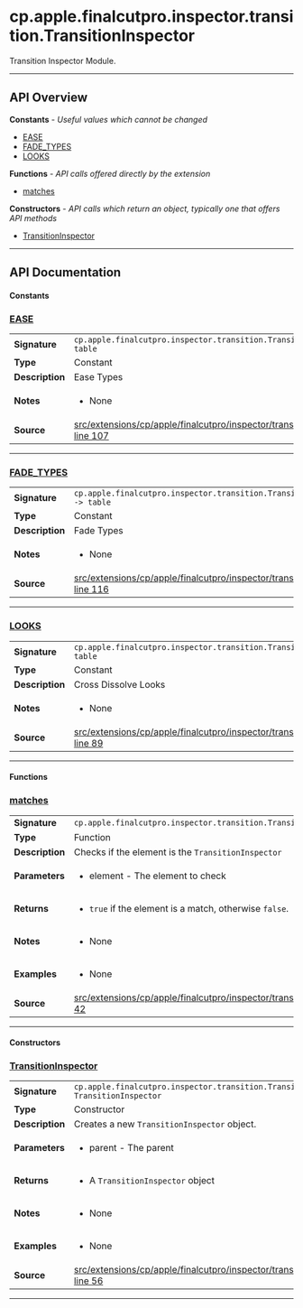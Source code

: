 # cp.apple.finalcutpro.inspector.transition.TransitionInspector

Transition Inspector Module.

---

## API Overview
**Constants** - _Useful values which cannot be changed_
 * [EASE](#ease)
 * [FADE_TYPES](#fade_types)
 * [LOOKS](#looks)

**Functions** - _API calls offered directly by the extension_
 * [matches](#matches)

**Constructors** - _API calls which return an object, typically one that offers API methods_
 * [TransitionInspector](#transitioninspector)


---

## API Documentation

#### Constants


### [EASE](#ease)

|                                             |                                                                                     |
| --------------------------------------------|-------------------------------------------------------------------------------------|
| **Signature**                               | `cp.apple.finalcutpro.inspector.transition.TransitionInspector.EASE -> table`                                                                    |
| **Type**                                    | Constant                                                                     |
| **Description**                             | Ease Types                                                                     |
| **Notes**                                   | <ul><li>None</li></ul> |
| **Source**                                  | [src/extensions/cp/apple/finalcutpro/inspector/transition/TransitionInspector.lua line 107](https://github.com/CommandPost/CommandPost/blob/develop/src/extensions/cp/apple/finalcutpro/inspector/transition/TransitionInspector.lua#L107) |

---


### [FADE_TYPES](#fade_types)

|                                             |                                                                                     |
| --------------------------------------------|-------------------------------------------------------------------------------------|
| **Signature**                               | `cp.apple.finalcutpro.inspector.transition.TransitionInspector.FADE_TYPES -> table`                                                                    |
| **Type**                                    | Constant                                                                     |
| **Description**                             | Fade Types                                                                     |
| **Notes**                                   | <ul><li>None</li></ul> |
| **Source**                                  | [src/extensions/cp/apple/finalcutpro/inspector/transition/TransitionInspector.lua line 116](https://github.com/CommandPost/CommandPost/blob/develop/src/extensions/cp/apple/finalcutpro/inspector/transition/TransitionInspector.lua#L116) |

---


### [LOOKS](#looks)

|                                             |                                                                                     |
| --------------------------------------------|-------------------------------------------------------------------------------------|
| **Signature**                               | `cp.apple.finalcutpro.inspector.transition.TransitionInspector.LOOKS -> table`                                                                    |
| **Type**                                    | Constant                                                                     |
| **Description**                             | Cross Dissolve Looks                                                                     |
| **Notes**                                   | <ul><li>None</li></ul> |
| **Source**                                  | [src/extensions/cp/apple/finalcutpro/inspector/transition/TransitionInspector.lua line 89](https://github.com/CommandPost/CommandPost/blob/develop/src/extensions/cp/apple/finalcutpro/inspector/transition/TransitionInspector.lua#L89) |

---

#### Functions


### [matches](#matches)

|                                             |                                                                                     |
| --------------------------------------------|-------------------------------------------------------------------------------------|
| **Signature**                               | `cp.apple.finalcutpro.inspector.transition.TransitionInspector.matches(element)`                                                                    |
| **Type**                                    | Function                                                                     |
| **Description**                             | Checks if the element is the `TransitionInspector`                                                                     |
| **Parameters**                              | <ul><li>element   - The element to check</li></ul> |
| **Returns**                                 | <ul><li>`true` if the element is a match, otherwise `false`.</li></ul>          |
| **Notes**                                   | <ul><li>None</li></ul> |
| **Examples**                                | <ul><li>None</li></ul> |
| **Source**                                  | [src/extensions/cp/apple/finalcutpro/inspector/transition/TransitionInspector.lua line 42](https://github.com/CommandPost/CommandPost/blob/develop/src/extensions/cp/apple/finalcutpro/inspector/transition/TransitionInspector.lua#L42) |

---

#### Constructors


### [TransitionInspector](#transitioninspector)

|                                             |                                                                                     |
| --------------------------------------------|-------------------------------------------------------------------------------------|
| **Signature**                               | `cp.apple.finalcutpro.inspector.transition.TransitionInspector(parent) -> TransitionInspector`                                                                    |
| **Type**                                    | Constructor                                                                     |
| **Description**                             | Creates a new `TransitionInspector` object.                                                                     |
| **Parameters**                              | <ul><li>parent - The parent</li></ul> |
| **Returns**                                 | <ul><li>A `TransitionInspector` object</li></ul>          |
| **Notes**                                   | <ul><li>None</li></ul> |
| **Examples**                                | <ul><li>None</li></ul> |
| **Source**                                  | [src/extensions/cp/apple/finalcutpro/inspector/transition/TransitionInspector.lua line 56](https://github.com/CommandPost/CommandPost/blob/develop/src/extensions/cp/apple/finalcutpro/inspector/transition/TransitionInspector.lua#L56) |

---

